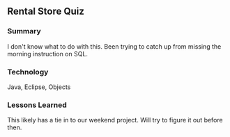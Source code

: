 ## Rental Store Quiz

### Summary
I don't know what to do with this. Been trying to catch up from missing the morning instruction on SQL.

### Technology
Java, Eclipse, Objects

### Lessons Learned
This likely has a tie in to our weekend project. Will try to figure it out before then. 
